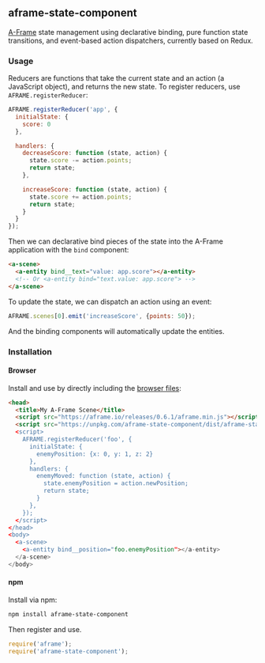 ## aframe-state-component

[A-Frame](https://aframe.io) state management using declarative binding, pure
function state transitions, and event-based action dispatchers, currently based
on Redux.

### Usage

Reducers are functions that take the current state and an action (a JavaScript
object), and returns the new state. To register reducers, use
`AFRAME.registerReducer`:

```js
AFRAME.registerReducer('app', {
  initialState: {
    score: 0
  },

  handlers: {
    decreaseScore: function (state, action) {
      state.score -= action.points;
      return state;
    },

    increaseScore: function (state, action) {
      state.score += action.points;
      return state;
    }
  }
});
```

Then we can declarative bind pieces of the state into the A-Frame application with the `bind` component:

```html
<a-scene>
  <a-entity bind__text="value: app.score"></a-entity>
  <!-- Or <a-entity bind="text.value: app.score"> -->
</a-scene>
```

To update the state, we can dispatch an action using an event:

```js
AFRAME.scenes[0].emit('increaseScore', {points: 50});
```

And the binding components will automatically update the entities.

### Installation

#### Browser

Install and use by directly including the [browser files](dist):

```html
<head>
  <title>My A-Frame Scene</title>
  <script src="https://aframe.io/releases/0.6.1/aframe.min.js"></script>
  <script src="https://unpkg.com/aframe-state-component/dist/aframe-state-component.min.js></script>
  <script>
    AFRAME.registerReducer('foo', {
      initialState: {
        enemyPosition: {x: 0, y: 1, z: 2}
      },
      handlers: {
        enemyMoved: function (state, action) {
          state.enemyPosition = action.newPosition;
          return state;
        }
      },
    });
  </script>
</head>
<body>
  <a-scene>
    <a-entity bind__position="foo.enemyPosition"></a-entity>
  </a-scene>
</body>
```

#### npm

Install via npm:

```bash
npm install aframe-state-component
```

Then register and use.

```js
require('aframe');
require('aframe-state-component');
```
